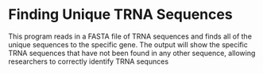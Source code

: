 # Finding Unique TRNA Sequences
This program reads in a FASTA file of TRNA sequences and finds all of the unique sequences to the specific gene. 
The output will show the specific TRNA sequences that have not been found in any other sequence, allowing researchers to correctly identify TRNA sequnces
